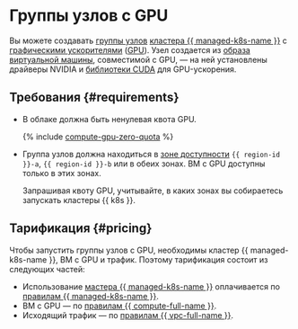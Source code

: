 # Группы узлов с GPU


Вы можете создавать [группы узлов](../index.md#node-group) [кластера {{ managed-k8s-name }}](../index.md#kubernetes-cluster) с [графическими ускорителями](../../../compute/concepts/gpus.md) ([GPU](../../../glossary/gpu.md)). Узел создается из [образа](../../../compute/concepts/image.md) [виртуальной машины](../../../compute/concepts/vm.md), совместимой с GPU, — на ней установлены драйверы NVIDIA и [библиотеки CUDA](https://developer.nvidia.com/gpu-accelerated-libraries) для GPU-ускорения.

## Требования {#requirements}

* В облаке должна быть ненулевая квота GPU.

  {% include [compute-gpu-zero-quota](../../../_includes/compute/gpu-zero-quota.md) %}

* Группа узлов должна находиться в [зоне доступности](../../../overview/concepts/geo-scope.md) `{{ region-id }}-a`, `{{ region-id }}-b` или в обеих зонах. ВМ с GPU доступны только в этих зонах.

  Запрашивая квоту GPU, учитывайте, в каких зонах вы собираетесь запускать кластеры {{ k8s }}.


## Тарификация {#pricing}

Чтобы запустить группы узлов с GPU, необходимы кластер {{ managed-k8s-name }}, ВМ с GPU и трафик. Поэтому тарификация состоит из следующих частей:
* Использование [мастера {{ managed-k8s-name }}](../index.md#master) оплачивается по [правилам {{ managed-k8s-name }}](../../pricing.md).
* ВМ с GPU — по [правилам {{ compute-full-name }}](../../../compute/pricing.md#prices-instance-resources).
* Исходящий трафик — по [правилам {{ vpc-full-name }}](../../../vpc/pricing.md).